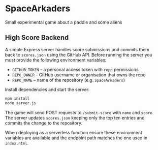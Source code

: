 # SpaceArkaders
Small experimental game about a paddle and some aliens

## High Score Backend

A simple Express server handles score submissions and commits them back to
`scores.json` using the GitHub API. Before running the server you must provide
the following environment variables:

- `GITHUB_TOKEN` – a personal access token with `repo` permissions
- `REPO_OWNER`  – GitHub username or organisation that owns the repo
- `REPO_NAME`   – name of the repository (e.g. `SpaceArkaders`)

Install dependencies and start the server:

```bash
npm install
node server.js
```

The game will send POST requests to `/submit-score` with `name` and `score`.
The server updates `scores.json` keeping only the top ten entries and commits
the change to the repository.

When deploying as a serverless function ensure these environment variables are
available and the endpoint path matches the one used in `index.html`.
